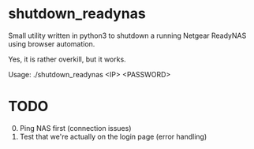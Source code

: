 # shutdown_readynas
Small utility written in python3 to shutdown a running Netgear ReadyNAS using browser automation.

Yes, it is rather overkill, but it works.

Usage: ./shutdown_readynas &lt;IP> &lt;PASSWORD>

# TODO
0. Ping NAS first (connection issues)
1. Test that we're actually on the login page (error handling)
